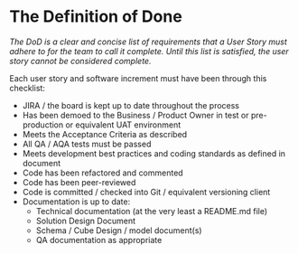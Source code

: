 # The Definition of Done

_The DoD is a clear and concise list of requirements that a User Story must adhere to for the team to call it complete. Until this list is satisfied, the user story cannot be considered complete._

Each user story and software increment must have been through this checklist:
- JIRA / the board is kept up to date throughout the process
- Has been demoed to the Business / Product Owner in test or pre-production or equivalent UAT environment
- Meets the Acceptance Criteria as described
- All QA / AQA tests must be passed
- Meets development best practices and coding standards as defined in document
- Code has been refactored and commented
- Code has been peer-reviewed
- Code is committed / checked into Git / equivalent versioning client
- Documentation is up to date:
  - Technical documentation (at the very least a README.md file)
  - Solution Design Document
  - Schema / Cube Design / model document(s)
  - QA documentation as appropriate
